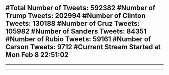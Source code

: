#Total Number of Tweets: 592382 
#Number of Trump Tweets: 202994
#Number of Clinton Tweets: 130188
#Number of Cruz Tweets: 105982
#Number of Sanders Tweets: 84351
#Number of Rubio Tweets: 59161
#Number of Carson Tweets: 9712
#Current Stream Started at Mon Feb  8 22:51:02
---
---
---
